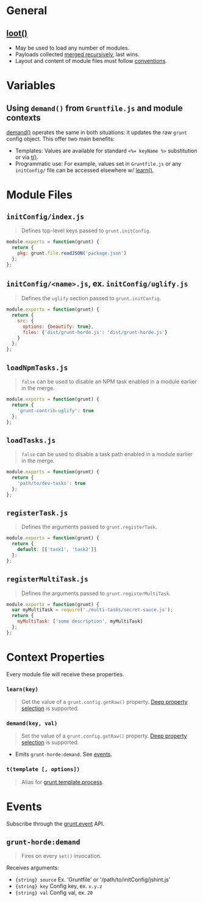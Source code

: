 # General

## [loot()](GruntHorde.md)

- May be used to load any number of modules.
- Payloads collected [merged recursively](https://github.com/pluma/assimilate), last wins.
- Layout and content of module files must follow [conventions](#modulefiles).

# Variables

## Using `demand()` from `Gruntfile.js` and module contexts

[demand()](GruntHorde.md) operates the same in both situations: it updates the raw `grunt` config object. This offer two main benefits:

- Templates: Values are available for standard `<%= keyName %>` substitution or via [t()](#contextproperties).
- Programmatic use: For example, values set in `Gruntfile.js` or any `initConfig/` file can be accessed elsewhere w/ [learn()](#contextproperties).

# Module Files

## `initConfig/index.js`

> Defines top-level keys passed to `grunt.initConfig`.

```js
module.exports = function(grunt) {
  return {
    pkg: grunt.file.readJSON('package.json')
  };
};

```

## `initConfig/<name>.js`, ex. `initConfig/uglify.js`

> Defines the `uglify` section passed to `grunt.initConfig`.

```js
module.exports = function(grunt) {
  return {
    src: {
      options: {beautify: true},
      files: {'dist/grunt-horde.js': 'dist/grunt-horde.js'}
    }
  };
};

```

## `loadNpmTasks.js`

> `false` can be used to disable an NPM task enabled in a module earlier in the merge.

```js
module.exports = function(grunt) {
  return {
    'grunt-contrib-uglify': true
  };
};
```

## `loadTasks.js`

> `false` can be used to disable a task path enabled in a module earlier in the merge.

```js
module.exports = function(grunt) {
  return {
    'path/to/dev-tasks': true
  };
};
```

## `registerTask.js`

> Defines the arguments passed to `grunt.registerTask`.

```js
module.exports = function(grunt) {
  return {
    default: [['task1', 'task2']]
  };
};
```

## `registerMultiTask.js`

> Defines the arguments passed to `grunt.registerMultiTask`.

```js
module.exports = function(grunt) {
  var myMultiTask = require('./multi-tasks/secret-sauce.js');
  return {
    myMultiTask: ['some description', myMultiTask]
  };
};
```

# Context Properties

Every module file will receive these properties.

### `learn(key)`

> Get the value of a `grunt.config.getRaw()` property. [Deep property selection](https://github.com/qualiancy/tea-properties) is supported.

### `demand(key, val)`

> Set the value of a `grunt.config.getRaw()` property. [Deep property selection](https://github.com/qualiancy/tea-properties) is supported.

- Emits `grunt-horde:demand`. See [events](#events).

### `t(template [, options])`

> Alias for [grunt.template.process](http://gruntjs.com/api/grunt.template#grunt.template.process).

# Events

Subscribe through the [grunt.event](http://gruntjs.com/api/grunt.event) API.

## `grunt-horde:demand`

> Fires on every `set()` invocation.

Receives arguments:

- `{string} source` Ex. 'Gruntfile' or '/path/to/initConfig/jshint.js'
- `{string} key` Config key, ex. `x.y.z`
- `{string} val` Config val, ex. `20`
